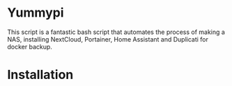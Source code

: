 # Yummypi
This script is a fantastic bash script that automates the process of making a NAS, installing NextCloud, Portainer, Home Assistant and Duplicati for docker backup.

# Installation

